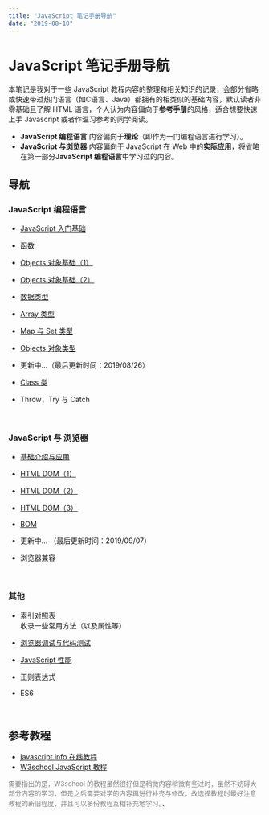 ```yaml
---
title: "JavaScript 笔记手册导航"
date: "2019-08-10"
---
```


# JavaScript 笔记手册导航

本笔记是我对于一些 JavaScript 教程内容的整理和相关知识的记录，会部分省略或快速带过热门语言（如C语言、Java）都拥有的相类似的基础内容，默认读者非零基础且了解 HTML 语言，个人认为内容偏向于**参考手册**的风格，适合想要快速上手 Javascript 或者作温习参考的同学阅读。

- **JavaScript 编程语言** 内容偏向于**理论**（即作为一门编程语言进行学习）。
- **JavaScript 与浏览器** 内容偏向于 JavaScript 在 Web 中的**实际应用**，将省略在第一部分**JavaScript 编程语言**中学习过的内容。

## 导航

### JavaScript 编程语言

- [JavaScript 入门基础](./chapter1/01.basic-introduction.md)

- [函数](./chapter1/02.function.md)

- [Objects 对象基础（1）](./chapter1/03.objects-1.md)

- [Objects 对象基础（2）](./chapter1/04.objects-2.md)

- [数据类型](./chapter1/05.data-type.md)

- [Array 类型](./chapter1/06.array.md)

- [Map 与 Set 类型](./chapter1/07.map&set.md)

- [Objects 对象类型](./chapter1/08.objects-3.md)

- 更新中...（最后更新时间：2019/08/26）

- [Class 类](./chapter1/class.md)

- Throw、Try 与 Catch

<br>

### JavaScript 与 浏览器

- [基础介绍与应用](./chapter2/introduction.md)

- [HTML DOM（1）](./chapter2/html-dom-1.md)

- [HTML DOM（2）](./chapter2/html-dom-2.md)

- [HTML DOM（3）](./chapter2/html-dom-3.md)

- [BOM](./chapter2/bom.md)

- 更新中... （最后更新时间：2019/09/07）

- 浏览器兼容


<br>

### 其他

- [索引对照表](./others/parallel-table.md)  
  收录一些常用方法（以及属性等）

- [浏览器调试与代码测试](./others/debug&test.md)

- [JavaScript 性能](./others/performance.md)

- 正则表达式

- ES6

<br>

## 参考教程

- [javascript.info 在线教程](https://zh.javascript.info)
- [W3school JavaScript 教程](https://www.w3school.com.cn/js/index.asp)


<font size=2 color=gray>需要指出的是，W3school 的教程虽然很好但是稍微内容稍微有些过时，虽然不妨碍大部分内容的学习，但是之后需要对学的内容再进行补充与修改，故选择教程时最好注意教程的新旧程度，并且可以多份教程互相补充地学习。</font>、
